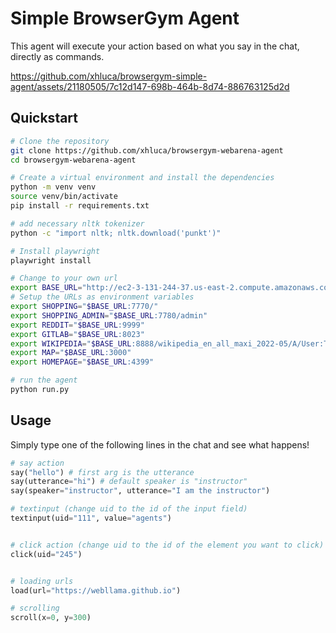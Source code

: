 # Simple BrowserGym Agent

This agent will execute your action based on what you say in the chat, directly as commands.

https://github.com/xhluca/browsergym-simple-agent/assets/21180505/7c12d147-698b-464b-8d74-886763125d2d


## Quickstart

```bash
# Clone the repository
git clone https://github.com/xhluca/browsergym-webarena-agent
cd browsergym-webarena-agent

# Create a virtual environment and install the dependencies
python -m venv venv
source venv/bin/activate
pip install -r requirements.txt

# add necessary nltk tokenizer
python -c "import nltk; nltk.download('punkt')"

# Install playwright
playwright install

# Change to your own url
export BASE_URL="http://ec2-3-131-244-37.us-east-2.compute.amazonaws.com"
# Setup the URLs as environment variables
export SHOPPING="$BASE_URL:7770/"
export SHOPPING_ADMIN="$BASE_URL:7780/admin"
export REDDIT="$BASE_URL:9999"
export GITLAB="$BASE_URL:8023"
export WIKIPEDIA="$BASE_URL:8888/wikipedia_en_all_maxi_2022-05/A/User:The_other_Kiwix_guy/Landing"
export MAP="$BASE_URL:3000"
export HOMEPAGE="$BASE_URL:4399"

# run the agent
python run.py
```

## Usage

Simply type one of the following lines in the chat and see what happens!
```python
# say action
say("hello") # first arg is the utterance
say(utterance="hi") # default speaker is "instructor"
say(speaker="instructor", utterance="I am the instructor")

# textinput (change uid to the id of the input field)
textinput(uid="111", value="agents")


# click action (change uid to the id of the element you want to click)
click(uid="245")


# loading urls
load(url="https://webllama.github.io")

# scrolling
scroll(x=0, y=300)
```
